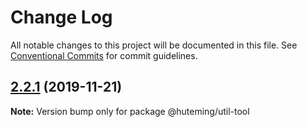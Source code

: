 # Change Log

All notable changes to this project will be documented in this file.
See [Conventional Commits](https://conventionalcommits.org) for commit guidelines.

## [2.2.1](https://github.com/huteming/huteming-ui/compare/@huteming/util-tool@2.2.0...@huteming/util-tool@2.2.1) (2019-11-21)

**Note:** Version bump only for package @huteming/util-tool
